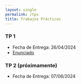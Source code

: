 ```yaml
---
layout: single
permalink: /tps
title: Trabajos Prácticos
---
```


### TP 1
- Fecha de Entrega: 26/04/2024
- [Enunciado](../assets/pdf/TP1-1c2024.pdf)

### TP 2 (próximamente)
- Fecha de Entrega: 07/06/2024